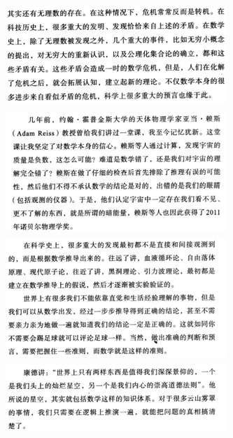 ![image-20220524090338368](1.2%20%E6%95%B0%E5%AD%A6%E7%9A%84%E9%A2%84%E8%A7%81%E6%80%A7(%E6%9A%82%E6%97%B6%E6%97%A0%E6%B3%95%E7%90%86%E8%A7%A3%E7%9A%84%E8%AE%BA%E6%96%AD).assets/image-20220524090338368-16533542190961.png)







![image-20220524090948134](1.2%20%E6%95%B0%E5%AD%A6%E7%9A%84%E9%A2%84%E8%A7%81%E6%80%A7(%E6%9A%82%E6%97%B6%E6%97%A0%E6%B3%95%E7%90%86%E8%A7%A3%E7%9A%84%E8%AE%BA%E6%96%AD).assets/image-20220524090948134-16533545897692.png)



![image-20220524090957728](1.2%20%E6%95%B0%E5%AD%A6%E7%9A%84%E9%A2%84%E8%A7%81%E6%80%A7(%E6%9A%82%E6%97%B6%E6%97%A0%E6%B3%95%E7%90%86%E8%A7%A3%E7%9A%84%E8%AE%BA%E6%96%AD).assets/image-20220524090957728-16533545985213.png)





![image-20220524091006948](1.2%20%E6%95%B0%E5%AD%A6%E7%9A%84%E9%A2%84%E8%A7%81%E6%80%A7(%E6%9A%82%E6%97%B6%E6%97%A0%E6%B3%95%E7%90%86%E8%A7%A3%E7%9A%84%E8%AE%BA%E6%96%AD).assets/image-20220524091006948.png)



